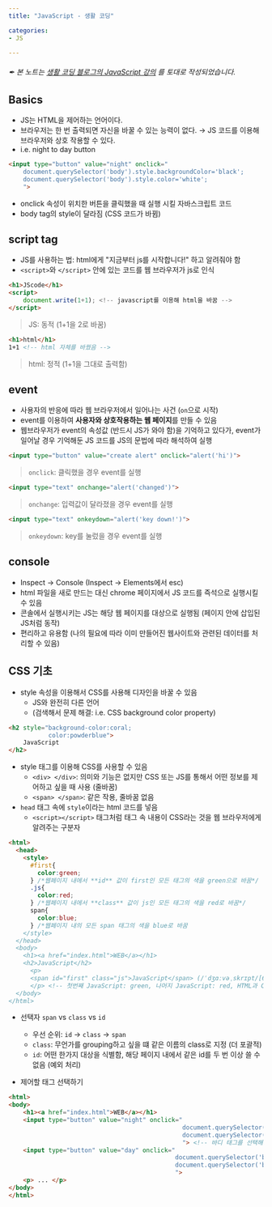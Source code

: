 ```yaml
---
title: "JavaScript - 생활 코딩"

categories:
- JS

---
```


###### ✒ 본 노트는 [생활 코딩 블로그의 JavaScript 강의](https://opentutorials.org/course/3085) 를 토대로 작성되었습니다. 



## Basics

- JS는 HTML을 제어하는 언어이다.
- 브라우저는 한 번 출력되면 자신을 바꿀 수 있는 능력이 없다.  → JS 코드를 이용해 브라우저와 상호 작용할 수 있다.
- i.e. night to day button
```html
<input type="button" value="night" onclick="
    document.querySelector('body').style.backgroundColor='black';
    document.querySelector('body').style.color='white';
    ">
```
- onclick 속성이 위치한 버튼을 클릭했을 때 실행 시킬 자바스크립트 코드
- body tag의 style이 달라짐 (CSS 코드가 바뀜)



## script tag

- JS를 사용하는 법: html에게 "지금부터 js를 시작합니다!" 하고 알려줘야 함
- `<script>`와 `</script>` 안에 있는 코드를 웹 브라우저가 js로 인식

``` html
<h1>JScode</h1>
<script> 
    document.write(1+1); <!-- javascript를 이용해 html을 바꿈 --> 
</script>
```
> JS: 동적 (1+1을 2로 바꿈) 

``` html
<h1>html</h1>
1+1 <!-- html 자체를 바꿨음 -->
```
> html: 정적 (1+1을 그대로 출력함)



## event

- 사용자의 반응에 따라 웹 브라우저에서 일어나는 사건 (`on`으로 시작)
- event를 이용하여 **사용자와 상호작용하는 웹 페이지**를 만들 수 있음
- 웹브라우저가 event의 속성값 (반드시 JS가 와야 함)을 기억하고 있다가, event가 일어날 경우 기억해둔 JS 코드를 JS의 문법에 따라 해석하여 실행

``` html
<input type="button" value="create alert" onclick="alert('hi')">
```
>  `onclick`: 클릭했을 경우 event를 실행

``` html
<input type="text" onchange="alert('changed')">
```
> `onchange`: 입력값이 달라졌을 경우 event를 실행

``` html
<input type="text" onkeydown="alert('key down!')">
```
> `onkeydown`: key를 눌렀을 경우 event를 실행



## console

- Inspect → Console (Inspect → Elements에서 esc)
- html 파일을 새로 만드는 대신 chrome 페이지에서 JS 코드를 즉석으로 실행시킬 수 있음
- 콘솔에서 실행시키는 JS는 해당 웹 페이지를 대상으로 실행됨 (페이지 안에 삽입된 JS처럼 동작)
- 편리하고 유용함 (나의 필요에 따라 이미 만들어진 웹사이트와 관련된 데이터를 처리할 수 있음)



## CSS 기초

- style 속성을 이용해서 CSS를 사용해 디자인을 바꿀 수 있음
  - JS와 완전히 다른 언어
  - (검색해서 문제 해결: i.e. CSS background color property)

```html
<h2 style="background-color:coral;
           color:powderblue">
    JavaScript
</h2>
```

- style 태그를 이용해 CSS를 사용할 수 있음
  - `<div> </div>`: 의미와 기능은 없지만 CSS 또는 JS를 통해서 어떤 정보를 제어하고 싶을 때 사용 (줄바꿈)
  - `<span> </span>`: 같은 작용, 줄바꿈 없음
- `head` 태그 속에 `style`이라는 html 코드를 넣음
  - `<script></script>` 태그처럼 태그 속 내용이 CSS라는 것을 웹 브라우저에게 알려주는 구분자

```html
<html>
  <head>
    <style>
      #first{
        color:green;
      } /*웹페이지 내에서 **id** 값이 first인 모든 태그의 색을 green으로 바꿈*/
      .js{
      	color:red;
      } /*웹페이지 내에서 **class** 값이 js인 모든 태그의 색을 red로 바꿈*/
      span{
        color:blue;
      } /*웹페이지 내의 모든 span 태그의 색을 blue로 바꿈
    </style> 
  </head>
  <body>
    <h1><a href="index.html">WEB</a></h1>
    <h2>JavaScript</h2>
      <p>
      <span id="first" class="js">JavaScript</span> (/ˈdʒɑːvəˌskrɪpt/[6]), often abbreviated as JS, is a high-level, dynamic, weakly typed, prototype-based, multi-paradigm, and interpreted programming language. Alongside <span>HTML</span> and <span>CSS</span>, <span class="js"></span>JavaScript</span> is one of the three core technologies of World Wide Web content production.
      </p> <!-- 첫번째 JavaScript: green, 나머지 JavaScript: red, HTML과 CSS: blue-->
  </body>
</html>
```

- 선택자 `span` vs `class` vs `id`
  - 우선 순위: `id` → `class` → `span`
  - `class`: 무언가를 grouping하고 싶을 떄 같은 이름의 class로 지정 (더 포괄적)
  - `id`: 어떤 한가지 대상을 식별함, 해당 페이지 내에서 같은 id를 두 번 이상 쓸 수 없음 (예외 처리)


- 제어할 태그 선택하기
```html
<html>
<body>
	<h1><a href="index.html">WEB</a></h1>
    <input type="button" value="night" onclick="
                                                document.querySelector('body').style.backgroundColor = 'black';
                                                document.querySelector('body').style.color = 'white';
                                                "> <!-- 바디 태그를 선택해 JS를 이용하여 DOM에 속한 요소들의 색을 바꿈 -->
    <input type="button" value="day" onclick="
                                              document.querySelector('body').style.backgroundColor = 'white';
                                              document.querySelector('body').style.color = 'black';
                                              ">
	<p> ... </p>
</body>
</html>
```